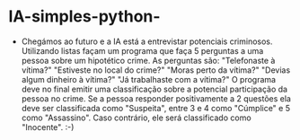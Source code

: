 # IA-simples-python-
- Chegámos ao futuro e a IA está a entrevistar potenciais criminosos. Utilizando listas façam um programa que faça 5 perguntas a uma pessoa sobre um hipotético crime. As perguntas são: "Telefonaste à vítima?" "Estiveste no local do crime?" "Moras perto da vítima?" "Devias algum dinheiro à vítima?" "Já trabalhaste com a vítima?"   O programa deve no final emitir uma classificação sobre a potencial participação da pessoa no crime. Se a pessoa responder positivamente a 2 questões ela deve ser classificada como "Suspeita", entre 3 e 4 como "Cúmplice" e 5 como "Assassino". Caso contrário, ele será classificado como "Inocente". :-)
